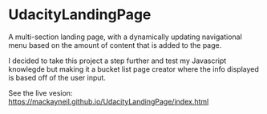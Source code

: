 # UdacityLandingPage
A multi-section landing page, with a dynamically updating navigational menu based on the amount of content that is added to the page.

I decided to take this project a step further and test my Javascript knowlegde but making it a bucket list page creator where the info displayed is based off of the user input.

See the live vesion: https://mackayneil.github.io/UdacityLandingPage/index.html
